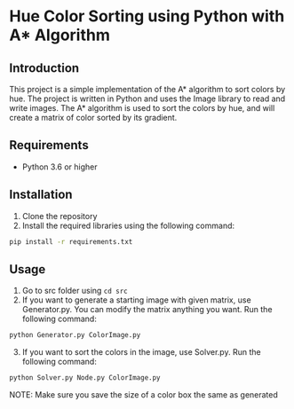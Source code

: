 # Hue Color Sorting using Python with A* Algorithm

## Introduction
This project is a simple implementation of the A* algorithm to sort colors by hue. The project is written in Python and uses the Image library to read and write images. The A* algorithm is used to sort the colors by hue, and will create a 
matrix of color sorted by its gradient.

## Requirements
- Python 3.6 or higher

## Installation
1. Clone the repository
2. Install the required libraries using the following command:
```bash
pip install -r requirements.txt
```

## Usage
1. Go to src folder using `cd src`
2. If you want to generate a starting image with given matrix, use Generator.py. You can modify the matrix anything you want. Run the following command:
```bash
python Generator.py ColorImage.py
```
3. If you want to sort the colors in the image, use Solver.py. Run the following command:
```bash
python Solver.py Node.py ColorImage.py
```

NOTE: Make sure you save the size of a color box the same as generated
